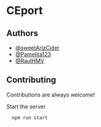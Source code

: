 
# CEport




## Authors

- [@sweetArizCider](https://www.github.com/sweetArizCider)
- [@Pamelita123](https://www.github.com/Pamelita123)
- [@RaulHMV](https://www.github.com/RaulHMV)



## Contributing

Contributions are always welcome!






Start the server

```bash
  npm run start
```

